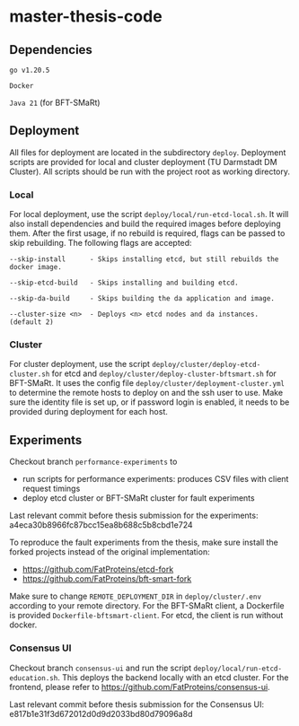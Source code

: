 # master-thesis-code

## Dependencies
`go v1.20.5`

`Docker`

`Java 21` (for BFT-SMaRt)

## Deployment

All files for deployment are located in the subdirectory `deploy`.
Deployment scripts are provided for local and cluster deployment (TU Darmstadt DM Cluster).
All scripts should be run with the project root as working directory.

### Local

For local deployment, use the script `deploy/local/run-etcd-local.sh`.
It will also install dependencies and build the required images before deploying them.
After the first usage, if no rebuild is required, flags can be passed to skip rebuilding.
The following flags are accepted:

```
--skip-install      - Skips installing etcd, but still rebuilds the docker image.

--skip-etcd-build   - Skips installing and building etcd.

--skip-da-build     - Skips building the da application and image.

--cluster-size <n>  - Deploys <n> etcd nodes and da instances. (default 2)
```

### Cluster

For cluster deployment, use the script `deploy/cluster/deploy-etcd-cluster.sh` for etcd
and `deploy/cluster/deploy-cluster-bftsmart.sh` for BFT-SMaRt.
It uses the config file `deploy/cluster/deployment-cluster.yml` to determine the
remote hosts to deploy on and the ssh user to use.
Make sure the identity file is set up, or if password login is enabled, it needs to be
provided during deployment for each host.

## Experiments
Checkout branch `performance-experiments` to
- run scripts for performance experiments: produces CSV files with client request
timings
- deploy etcd cluster or BFT-SMaRt cluster for fault experiments

Last relevant commit before thesis submission for the experiments: a4eca30b8966fc87bcc15ea8b688c5b8cbd1e724

To reproduce the fault experiments from the thesis, make sure install the forked projects
instead of the original implementation:
- https://github.com/FatProteins/etcd-fork
- https://github.com/FatProteins/bft-smart-fork

Make sure to change `REMOTE_DEPLOYMENT_DIR` in `deploy/cluster/.env` according to your remote directory.
For the BFT-SMaRt client, a Dockerfile is provided `Dockerfile-bftsmart-client`. For etcd, the client is run
without docker.

### Consensus UI
Checkout branch `consensus-ui` and run the script `deploy/local/run-etcd-education.sh`.
This deploys the backend locally with an etcd cluster.
For the frontend, please refer to https://github.com/FatProteins/consensus-ui.

Last relevant commit before thesis submission for the Consensus UI: e817b1e31f3d672012d0d9d2033bd80d79096a8d